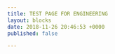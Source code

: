 ```yaml
---
title: TEST PAGE FOR ENGINEERING
layout: blocks
date: 2018-11-26 20:46:53 +0000
published: false

---
```

